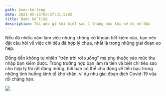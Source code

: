 ```yaml
---
path: buoc-ke-tiep
date: 2021-05-21T05:57:31.529Z
title: Bước kế tiếp
description: Tôi ước gì tôi biết sau 1 tháng nữa tôi sẽ đi về đâu
---
```

Nếu đã nhiều năm làm việc nhưng không có khoản tiết kiệm nào, bạn nên đặt câu hỏi về việc chi tiêu đã hợp lý chưa, nhất là trong những giai đoạn eo hẹp.

Đồng tiền không tự nhiên "trên trời rơi xuống" mà phụ thuộc vào mức thu nhập bạn kiếm được. Trong trường hợp bạn làm ra tiền và biết chi tiêu sao cho hợp lý thì rất đáng mừng, bởi bạn có thể chủ động về tiền bạc trong những tình huống kinh tế khó khăn, ví dụ như giai đoạn dịch Covid-19 vừa rồi chẳng hạn.

![](https://i1-giadinh.vnecdn.net/2020/05/14/Tieu-tien-6932-1589473976.jpg?w=0&h=0&q=100&dpr=2&fit=crop&s=3vuaumwAZvy2fvKaQxuvAQ)